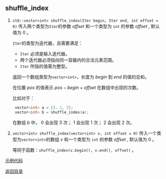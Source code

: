 ## shuffle_index

1. `std::vector<int> shuffle_index(Iter begin, Iter end, int offset = 0)`
   传入两个类型为`Iter`的参数 $offset$ 和一个类型为 `int` 的参数 $offset$ , 默认值为 $0$ 。

   `Iter`的类型为迭代器，且需要满足：
    
    - `Iter` 必须是输入迭代器。
    - 两个迭代器必须指向同一容器内的合法元素范围。
    - `Iter` 所指的值需为整型。

   返回一个数组类型为`vector<int>`，长度为 $begin$ 到 $end$ 的值的总和。

   在位置 $pos$ 的值表示 $pos - begin + offset$ 在数组中出现的次数。

   比如对于：
   ```cpp
    vector<int> a = {3, 1, 2};
    vector<int> b = shuffle_index(a);
    ```
    在数组 $b$ 中， $0$ 会出现 $3$ 次； $1$ 会出现 $1$ 次； $2$ 会出现 $2$ 次。

2. `vector<int> shuffle_index(vector<int> v, int offset = 0)`
   传入一个类型为`vector<int>`的数组 $v$ 和一个类型为 `int` 的参数 $offset$ , 默认值为 $0$ 。

   等同于函数：`shuffle_index(v.begin(), v.end(), offset)` 。
   
[示例代码](../../../examples/shuffle_index.cpp)

[返回目录](../../home.md)



